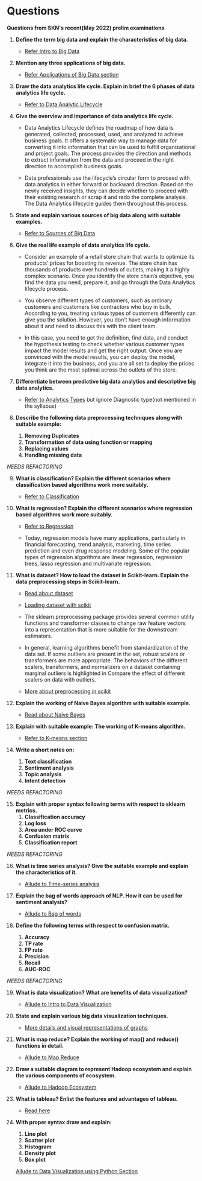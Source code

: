 # Questions

**Questions from SKN's recent(May 2022) prelim examinations**

1.  **Define the term big data and explain the characteristics of big data.**

    *   [Refer Intro to Big Data](u3.1.md#introduction-to-big-data)

2.  **Mention any three applications of big data.**

    *   [Refer Applications of Big Data
        section](u3.1.md#applications-of-big-data)

3.  **Draw the data analytics life cycle. Explain in brief the 6 phases of data
    analytics life cycle.**

    *   [Refer to Data Analytic Lifecycle](u3.1.md#data-analytic-lifecycle)

4.  **Give the overview and importance of data analytics life cycle.**

    *   Data Analytics Lifecycle defines the roadmap of how data is generated,
        collected, processed, used, and analyzed to achieve business goals. It
        offers a systematic way to manage data for converting it into
        information that can be used to fulfill organizational and project
        goals. The process provides the direction and methods to extract
        information from the data and proceed in the right direction to
        accomplish business goals.

    *   Data professionals use the lifecycle’s circular form to proceed with
        data analytics in either forward or backward direction. Based on the
        newly received insights, they can decide whether to proceed with their
        existing research or scrap it and redo the complete analysis. The Data
        Analytics lifecycle guides them throughout this process.

5.  **State and explain various sources of big data along with suitable
    examples.**

    *   [Refer to Sources of Big Data](u3.1.md#sources-of-big-data)

6.  **Give the real life example of data analytics life cycle.**

    *   Consider an example of a retail store chain that wants to optimize its
        products’ prices for boosting its revenue. The store chain has thousands
        of products over hundreds of outlets, making it a highly complex
        scenario. Once you identify the store chain’s objective, you find the
        data you need, prepare it, and go through the Data Analytics lifecycle
        process.

    *   You observe different types of customers, such as ordinary customers and
        customers like contractors who buy in bulk. According to you, treating
        various types of customers differently can give you the solution.
        However, you don’t have enough information about it and need to discuss
        this with the client team.

    *   In this case, you need to get the definition, find data, and conduct the
        hypothesis testing to check whether various customer types impact the
        model results and get the right output. Once you are convinced with the
        model results, you can deploy the model, integrate it into the business,
        and you are all set to deploy the prices you think are the most optimal
        across the outlets of the store.

7.  **Differentiate between predictive big data analytics and descriptive big
    data analytics.**

    *   [Refer to Analytics Types](u3.2.md#analytics-types) but ignore
        Diagnostic type(not mentioned in the syllabus)

8.  **Describe the following data preprocessing techniques along with suitable
    example:**
    1.  **Removing Duplicates**
    2.  **Transformation of data using function or mapping**
    3.  **Replacing values**
    4.  **Handling missing data**

*NEEDS REFACTORING* <!-- TODO -->

9.  **What is classification? Explain the different scenarios where
    classification based algorithms work more suitably.**

    *   [Refer to Classification](u3.2.md#classification)

10. **What is regression? Explain the different scenarios where regression based
    algorithms work more suitably.**

    *   [Refer to Regression](u3.2.md#regression)

    *   Today, regression models have many applications, particularly in financial
        forecasting, trend analysis, marketing, time series prediction and even drug
        response modeling. Some of the popular types of regression algorithms are
        linear regression, regression trees, lasso regression and multivariate
        regression.

11. **What is dataset? How to load the dataset in Scikit-learn. Explain the data
    preprocessing steps in Scikit-learn.**

    *   [Read about
        dataset](https://scikit-learn.org/stable/datasets/toy_dataset.html)

    *   [Loading dataset with
        scikit](https://machinelearningmastery.com/how-to-load-data-in-python-with-scikit-learn/)

    *   The sklearn.preprocessing package provides several common utility
        functions and transformer classes to change raw feature vectors into a
        representation that is more suitable for the downstream estimators.

    *   In general, learning algorithms benefit from standardization of the data
        set. If some outliers are present in the set, robust scalers or
        transformers are more appropriate. The behaviors of the different
        scalers, transformers, and normalizers on a dataset containing marginal
        outliers is highlighted in Compare the effect of different scalers on
        data with outliers.

    *   [More about preprocessing in
        scikit](https://scikit-learn.org/stable/modules/preprocessing.html)

12. **Explain the working of Naive Bayes algorithm with suitable example.**

    *   [Read about Naive Bayes](u3.2.md#naive-bayes)

13. **Explain with suitable example: The working of K-means algorithm.**

    *   [Refer to K-means section](u3.3.md#k-means)

14. **Write a short notes on:**
    1.  **Text classification**
    2.  **Sentiment analysis**
    3.  **Topic analysis**
    4.  **Intent detection**

*NEEDS REFACTORING* <!-- TODO -->

15. **Explain with proper syntax following terms with respect to sklearn
    metrics.**
    1.  **Classification accuracy**
    2.  **Log loss**
    3.  **Area under ROC curve**
    4.  **Confusion matrix**
    5.  **Classification report**

*NEEDS REFACTORING* <!-- TODO -->

16. **What is time series analysis? Give the suitable example and explain the
    characteristics of it.**

    *   [Allude to Time-series analysis ](u3.3.md#time-series-analysis)

17. **Explain the bag of words approach of NLP. How it can be used for sentiment
    analysis?**

    *   [ Allude to Bag of words ](u3.3.md#bag-of-words)

18. **Define the following terms with respect to confusion matrix.**
    1.  **Accuracy**
    2.  **TP rate**
    3.  **FP rate**
    4.  **Precision**
    5.  **Recall**
    6.  **AUC-ROC**

*NEEDS REFACTORING* <!-- TODO -->

19. **What is data visualization? What are benefits of data visualization?**

    *   [ Allude to Intro to Data
        Visualization](u3.4.md#introduction-to-data-visualization)

20. **State and explain various big data visualization techniques.**

    *   [More details and visual representations of
        graphs](https://online.hbs.edu/blog/post/data-visualization-techniques)

21. **What is map reduce? Explain the working of map() and reduce() functions in
    detail.**

    *   [ Allude to Map Reduce](u3.4.md#map-reduce)

22. **Draw a suitable diagram to represent Hadoop ecosystem and explain the
    various components of ecosystem.**

    *   [ Allude to Hadoop Ecosystem](u3.4.md#hadoop-ecosystem)

23. **What is tableau? Enlist the features and advantages of tableau.**

    *   [Read
        here](https://www.analyticssteps.com/blogs/why-is-tableau-used-for-read-the-working-and-key-features-of-tableau)

24. **With proper syntax draw and explain:**

    1.  **Line plot**
    2.  **Scatter plot**
    3.  **Histogram**
    4.  **Density plot**
    5.  **Box plot**

    [ Allude to Data Visualization using Python Section
    ](u3.4.md#data-visualization-using-python)
